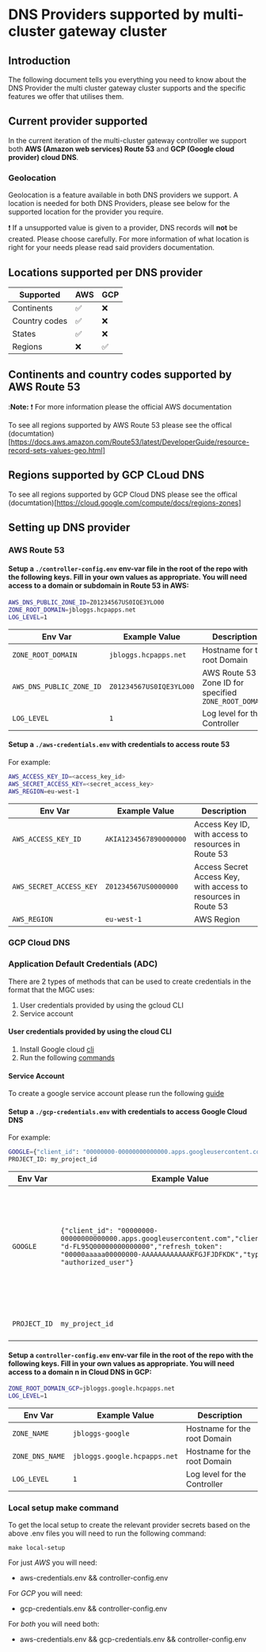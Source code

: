 # DNS Providers supported by multi-cluster gateway cluster

## Introduction
The following document tells you everything you need to know about the DNS Provider the multi cluster gateway cluster supports and the specific features we offer that utilises them.

## Current provider supported

In the current iteration of the multi-cluster gateway controller we support both **AWS (Amazon web services) Route 53** and **GCP (Google cloud provider) cloud DNS**. 

### Geolocation

Geolocation is a feature available in both DNS providers we support. A location is needed for both DNS Providers, please see below for the supported location for the provider you require.

:exclamation:
If a unsupported value is given to a provider, DNS records will **not** be created. Please choose carefully. For more information of what location is right for your needs please read said providers documentation. 

## Locations supported per DNS provider

| Supported     | AWS | GCP |
|---------------|-----|-----|
| Continents    | :white_check_mark: |  :x: |
| Country codes | :white_check_mark: |  :x:  |
| States        | :white_check_mark: |  :x:  |
| Regions       |  :x:  | :white_check_mark: |  

## Continents and country codes supported by AWS Route 53

:**Note:** :exclamation: For more information please the official AWS documentation 

To see all regions supported by AWS Route 53 please see the offical (documtation)[https://docs.aws.amazon.com/Route53/latest/DeveloperGuide/resource-record-sets-values-geo.html]

## Regions supported by GCP CLoud DNS

To see all regions supported by GCP Cloud DNS please see the offical (documtation)[https://cloud.google.com/compute/docs/regions-zones]
## Setting up DNS provider

### AWS Route 53

#### Setup a `./controller-config.env` env-var file in the root of the repo with the following keys. Fill in your own values as appropriate. You will need access to a domain or subdomain in Route 53 in AWS:

  ```bash
  AWS_DNS_PUBLIC_ZONE_ID=Z01234567US0IQE3YLO00
  ZONE_ROOT_DOMAIN=jbloggs.hcpapps.net
  LOG_LEVEL=1
  ```

  | Env Var                  | Example Value           | Description                                           |
  |--------------------------|-------------------------|-------------------------------------------------------|
  | `ZONE_ROOT_DOMAIN`       | `jbloggs.hcpapps.net`   | Hostname for the root Domain                          |
  | `AWS_DNS_PUBLIC_ZONE_ID` | `Z01234567US0IQE3YLO00` | AWS Route 53 Zone ID for specified `ZONE_ROOT_DOMAIN` |
  | `LOG_LEVEL`              | `1`                     | Log level for the Controller                          |

#### Setup a `./aws-credentials.env` with credentials to access route 53

  For example:

```bash
AWS_ACCESS_KEY_ID=<access_key_id>
AWS_SECRET_ACCESS_KEY=<secret_access_key>
AWS_REGION=eu-west-1
```

  | Env Var                 | Example Value          | Description                                                    |
  |-------------------------|------------------------|----------------------------------------------------------------|
  | `AWS_ACCESS_KEY_ID`     | `AKIA1234567890000000` | Access Key ID, with access to resources in Route 53            |
  | `AWS_SECRET_ACCESS_KEY` | `Z01234567US0000000`   | Access Secret Access Key, with access to resources in Route 53 |
  | `AWS_REGION`            | `eu-west-1`            | AWS Region                                                     |

### GCP Cloud DNS 

### Application Default Credentials (ADC)
There are 2 types of methods that can be used to create credentials in the format that the MGC uses:
1. User credentials provided by using the gcloud CLI
2. Service account

#### User credentials provided by using the cloud CLI

1. Install Google cloud [cli](https://cloud.google.com/sdk/docs/install)
2. Run the following [commands](https://cloud.google.com/docs/authentication/application-default-credentials#personal)

#### Service Account

To create a google service account please run the following [guide](https://cloud.google.com/docs/authentication/application-default-credentials#attached-sa)


#### Setup a `./gcp-credentials.env` with credentials to access Google Cloud DNS

  For example:

``` bash
GOOGLE={"client_id": "00000000-00000000000000.apps.googleusercontent.com","client_secret": "d-FL95Q00000000000000","refresh_token": "00000aaaaa00000000-AAAAAAAAAAAAKFGJFJDFKDK","type": "authorized_user"}
PROJECT_ID: my_project_id

```

  | Env Var                 | Example Value          | Description                                                    |
  |-------------------------|------------------------|----------------------------------------------------------------|
  | `GOOGLE`     | `{"client_id": "00000000-00000000000000.apps.googleusercontent.com","client_secret": "d-FL95Q00000000000000","refresh_token": "00000aaaaa00000000-AAAAAAAAAAAAKFGJFJDFKDK","type": "authorized_user"}` |  This is the json created from either the credential created by the cli or the json from the Service account             |
  | `PROJECT_ID` | `my_project_id`   | ID to the google project |

#### Setup a `controller-config.env` env-var file in the root of the repo with the following keys. Fill in your own values as appropriate. You will need access to a domain n in Cloud DNS in GCP:

  ```bash
  ZONE_ROOT_DOMAIN_GCP=jbloggs.google.hcpapps.net
  LOG_LEVEL=1
  ```

  | Env Var                  | Example Value           | Description                                           |
  |--------------------------|-------------------------|-------------------------------------------------------|
  | `ZONE_NAME`       | `jbloggs-google`   | Hostname for the root Domain                          |
  | `ZONE_DNS_NAME` | `jbloggs.google.hcpapps.net`   | Hostname for the root Domain                          |
  | `LOG_LEVEL`              | `1`                     | Log level for the Controller                          |


### Local setup make command
To get the local setup to create the relevant provider secrets based on the above .env files you will need to run the following command:

`make local-setup`

For just *AWS* you will need:
* aws-credentials.env && controller-config.env

For *GCP* you will need:
* gcp-credentials.env && controller-config.env

For *both* you will need both:
* aws-credentials.env && gcp-credentials.env && controller-config.env
 


